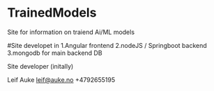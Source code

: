 # TrainedModels
Site for information on traiend Ai/ML models

#Site developet in 
1.Angular frontend 
2.nodeJS / Springboot backend 
3.mongodb for main backend DB

Site developer (initally)

Leif Auke
leif@auke.no
+4792655195
